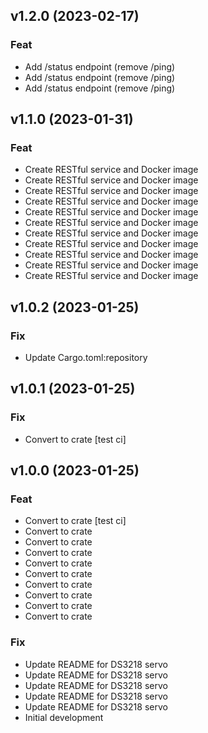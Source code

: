 ## v1.2.0 (2023-02-17)

### Feat

- Add /status endpoint (remove /ping)
- Add /status endpoint (remove /ping)
- Add /status endpoint (remove /ping)

## v1.1.0 (2023-01-31)

### Feat

- Create RESTful service and Docker image
- Create RESTful service and Docker image
- Create RESTful service and Docker image
- Create RESTful service and Docker image
- Create RESTful service and Docker image
- Create RESTful service and Docker image
- Create RESTful service and Docker image
- Create RESTful service and Docker image
- Create RESTful service and Docker image
- Create RESTful service and Docker image
- Create RESTful service and Docker image

## v1.0.2 (2023-01-25)

### Fix

- Update Cargo.toml:repository

## v1.0.1 (2023-01-25)

### Fix

- Convert to crate [test ci]

## v1.0.0 (2023-01-25)

### Feat

- Convert to crate [test ci]
- Convert to crate
- Convert to crate
- Convert to crate
- Convert to crate
- Convert to crate
- Convert to crate
- Convert to crate
- Convert to crate
- Convert to crate

### Fix

- Update README for DS3218 servo
- Update README for DS3218 servo
- Update README for DS3218 servo
- Update README for DS3218 servo
- Update README for DS3218 servo
- Initial development
